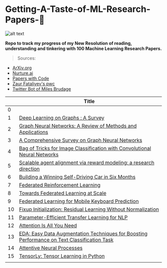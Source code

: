 # **Getting-A-Taste-of-ML-Research-Papers-💯**

![alt text](https://juststickers.in/wp-content/uploads/2017/04/machine-learning.png)

**Repo to track my progress of my New Resolution of reading, understanding and tinkering with 100 Machine Learning Research Papers.**

>Sources:<br/>
* [ArXiv.org](https://arxiv.org)<br/>
* [Nurture.ai](http://nurture.ai)<br/>
* [Papers with Code](https://paperswithcode.com)<br/>
* [Zaur Fataliyev's pwc](https://github.com/zziz/pwc)<br/>
* [Twitter Bot of Miles Brudage](https://twitter.com/BrundageBot)</br>

|         |Title  |
|---      |---    |
|0|[]()|
|1   |[Deep Learning on Graphs : A Survey](https://arxiv.org/abs/1812.04202)    |  
|2   |[Graph Neural Networks: A Review of Methods and Applications](https://arxiv.org/abs/1812.08434)    |	  
|3   |[A Comprehensive Survey on Graph Neural Networks](https://arxiv.org/abs/1901.00596)    |	  
|4   |[Bag of Tricks for Image Classification with Convolutional Neural Networks](https://arxiv.org/pdf/1812.01187.pdf) |
|5   |[Scalable agent alignment via reward modeling: a research direction](https://arxiv.org/pdf/1811.07871) | 
|6   |[Building a Winning Self-Driving Car in Six Months](https://arxiv.org/pdf/1811.01273.pdf)|
|7   |[Federated Reinforcement Learning](https://arxiv.org/pdf/1901.08277.pdf)|
|8   |[Towards Federated Learning at Scale](https://arxiv.org/pdf/1902.01046.pdf)|
|9   |[Federated Learning for Mobile Keyboard Prediction](https://arxiv.org/pdf/1811.03604.pdf)|
|10|[Fixup Initialization: Residual Learning Without Normalization](https://arxiv.org/pdf/1901.09321.pdf)|
|11|[Parameter-Efficient Transfer Learning for NLP](https://arxiv.org/pdf/1902.00751.pdf)|
|12|[Attention Is All You Need](https://arxiv.org/pdf/1706.03762.pdf)|
|13|[EDA: Easy Data Augmentation Techniques for Boosting Performance on Text Classification Task](https://arxiv.org/pdf/1901.11196.pdf)|
|14|[Attentive Neural Processes](https://arxiv.org/pdf/1901.05761.pdf)|
|15|[TensorLy: Tensor Learning in Python](https://arxiv.org/pdf/1610.09555.pdf)|
|||
